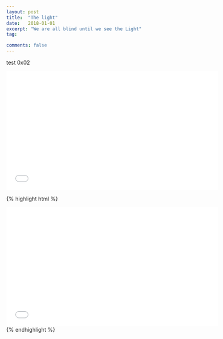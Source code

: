 ```yaml
---
layout: post
title:  "The light"
date:   2018-01-01
excerpt: "We are all blind until we see the Light"
tag:

comments: false
---
```

test 0x02

<iframe width="560" height="315" src="//www.youtube.com/watch?v=Rpq35wyDi7I" frameborder="0"> </iframe>

{% highlight html %}
<iframe width="560" height="315" src="//www.youtube.com/watch?v=Rpq35wyDi7I" frameborder="0"> </iframe>
{% endhighlight %}

